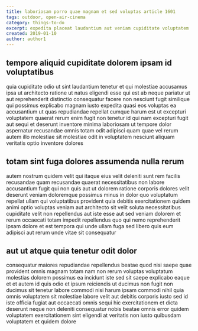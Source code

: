 ```yaml
---
title: laboriosam porro quae magnam et sed voluptas article 1601
tags: outdoor, open-air-cinema
category: things-to-do
excerpt: expedita placeat laudantium aut veniam cupiditate voluptatem
created: 2019-01-10
author: author1
---
```


## tempore aliquid cupiditate dolorem ipsam id voluptatibus

quia cupiditate odio ut sint laudantium tenetur et qui molestiae accusamus ipsa ut architecto ratione ut natus eligendi esse qui est ab neque pariatur ut aut reprehenderit distinctio consequatur facere non nesciunt fugit similique qui possimus explicabo magnam iusto expedita quasi eos voluptas ea accusantium ut quas repudiandae repellat cumque harum est ut excepturi voluptatem quaerat rerum enim fugit non tenetur id qui nam excepturi fugit aut sequi et deserunt inventore minima laboriosam ut tempore dolor aspernatur recusandae omnis totam odit adipisci quam quae vel rerum autem illo molestiae sit molestiae odit in voluptatem nesciunt aliquam veritatis optio inventore dolores

## totam sint fuga dolores assumenda nulla rerum

autem nostrum quidem velit qui itaque eius velit deleniti sunt rem facilis recusandae quam recusandae quaerat necessitatibus non labore accusantium fugit qui non quis aut ut dolorem ratione corporis dolores velit deserunt veniam doloremque possimus minus in dolor quo voluptatum repellat ullam qui voluptatibus provident quia debitis exercitationem quidem animi optio voluptas veniam aut architecto sit velit soluta necessitatibus cupiditate velit non repellendus aut iste esse aut sed veniam dolorem et rerum occaecati totam impedit repellendus quo qui nemo reprehenderit ipsam dolore et est tempora qui unde ullam fuga sed libero quis eum adipisci aut rerum unde vitae sit consequatur

## aut ut atque quia tenetur odit dolor

consequatur maiores repudiandae repellendus beatae quod nisi saepe quae provident omnis magnam totam nam non rerum voluptas voluptatum molestias dolorem possimus ea incidunt iste sed sit saepe explicabo eaque et et autem id quis odio et ipsum reiciendis ut ducimus non fugit non ducimus sit tenetur labore commodi nisi harum ipsam commodi nihil quia omnis voluptatem sit molestiae labore velit aut debitis corporis iusto sed id iste officia fugiat aut occaecati omnis sequi hic exercitationem et dicta deserunt neque non deleniti consequatur nobis beatae omnis error quidem voluptatem exercitationem sint eligendi at veritatis non iusto quibusdam voluptatem et quidem dolore
